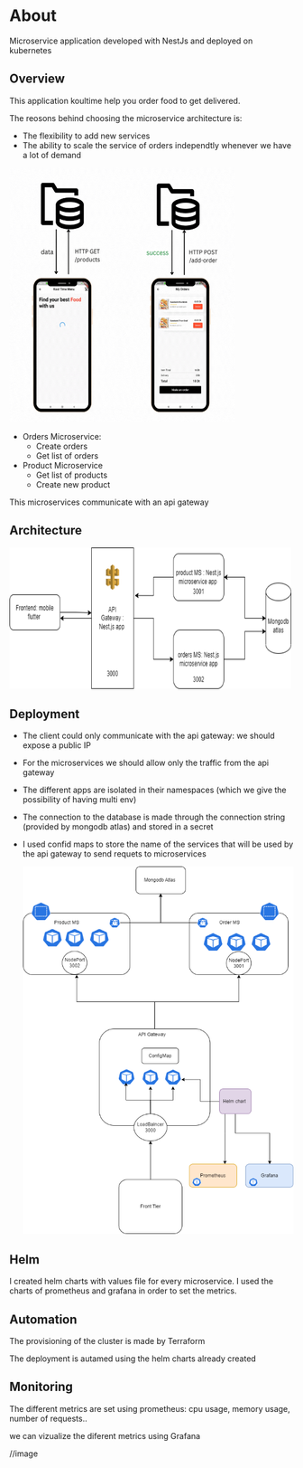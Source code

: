 # About 

Microservice application developed with NestJs and deployed on kubernetes 

## Overview 

This application koultime help you order food to get delivered. 

The reosons behind choosing the microservice architecture is:
- The flexibility to add new services 
- The ability to scale the service of orders independtly whenever we have a lot of demand 


<img src="https://github.com/rihemebh/delivery-microservice-devops/blob/main/data%20(1).gif" width=400 height=450 />




- Orders Microservice: 
    - Create orders
    - Get list of orders
- Product Microservice 
    - Get list of products
    - Create new product
   
 This microservices communicate with an api gateway 

 
## Architecture 

<img src="https://github.com/rihemebh/delivery-microservice-devops/blob/main/projet-MS%20architecture.drawio.png" width=500 height=250 />



## Deployment
 - The client could only communicate with the api gateway: we should expose a public IP
 - For the microservices we should allow only the traffic from the api gateway
 - The different apps are isolated in their namespaces (which we give the possibility of having multi env) 
 - The connection to the database is made through the connection string (provided by mongodb atlas) and stored in a secret
 - I used confid maps to store the name of the services that will be used by the api gateway to send requets to microservices
     
     <img src="https://github.com/rihemebh/delivery-microservice-devops/blob/main/projet-Kubernetes%20architecture.drawio.png" width=500 height=650 />
     
     
## Helm 

I created helm charts with values file for every microservice. 
I used the charts of prometheus and grafana in order to set the metrics.

## Automation 
The provisioning of the cluster is made by Terraform 

The deployment is autamed using the helm charts already created 



## Monitoring 

The different metrics are set using prometheus: cpu usage, memory usage, number of requests..

we can vizualize the diferent metrics using Grafana 

//image 





